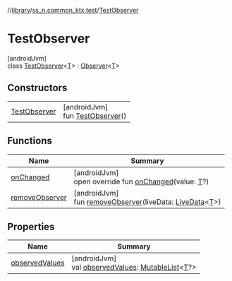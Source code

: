 //[library](../../../index.md)/[ss_n.common_ktx.test](../index.md)/[TestObserver](index.md)

# TestObserver

[androidJvm]\
class [TestObserver](index.md)&lt;[T](index.md)&gt; : [Observer](https://developer.android.com/reference/kotlin/androidx/lifecycle/Observer.html)&lt;[T](index.md)&gt;

## Constructors

| | |
|---|---|
| [TestObserver](-test-observer.md) | [androidJvm]<br>fun [TestObserver](-test-observer.md)() |

## Functions

| Name | Summary |
|---|---|
| [onChanged](on-changed.md) | [androidJvm]<br>open override fun [onChanged](on-changed.md)(value: [T](index.md)?) |
| [removeObserver](remove-observer.md) | [androidJvm]<br>fun [removeObserver](remove-observer.md)(liveData: [LiveData](https://developer.android.com/reference/kotlin/androidx/lifecycle/LiveData.html)&lt;[T](index.md)&gt;) |

## Properties

| Name | Summary |
|---|---|
| [observedValues](observed-values.md) | [androidJvm]<br>val [observedValues](observed-values.md): [MutableList](https://kotlinlang.org/api/latest/jvm/stdlib/kotlin.collections/-mutable-list/index.html)&lt;[T](index.md)?&gt; |
